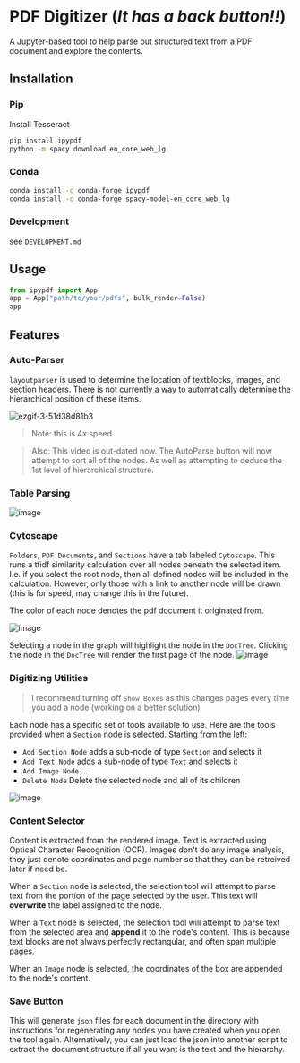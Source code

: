 # PDF Digitizer (_It has a back button!!_)
A Jupyter-based tool to help parse out structured text from a PDF document and explore the contents.

## Installation

### Pip
Install Tesseract
```bash
pip install ipypdf
python -m spacy download en_core_web_lg
```

### Conda
```bash
conda install -c conda-forge ipypdf
conda install -c conda-forge spacy-model-en_core_web_lg
```

### Development
see `DEVELOPMENT.md`

## Usage
```python
from ipypdf import App
app = App("path/to/your/pdfs", bulk_render=False)
app
```

## Features

### Auto-Parser
`layoutparser` is used to determine the location of textblocks, images, and section headers. There is not currently a way to automatically determine the hierarchical position of these items.

![ezgif-3-51d38d81b3](https://user-images.githubusercontent.com/48299585/146793946-6af29c6d-d83c-4437-ac62-b56d2f787da8.gif)

> Note: this is 4x speed

> Also: This video is out-dated now. The AutoParse button will now attempt to sort all of the nodes. As well as attempting to deduce the 1st level of hierarchical structure.

### Table Parsing
![image](https://user-images.githubusercontent.com/48299585/150610905-566d6e33-b2ac-4eed-b4c5-463f1d9e35f2.png)


### Cytoscape
`Folders`, `PDF Documents`, and `Sections` have a tab labeled `Cytoscape`. This runs a tfidf similarity calculation over all nodes beneath the selected item. I.e. if you select the root node, then all defined nodes will be included in the calculation. However, only those with a link to another node will be drawn (this is for speed, may change this in the future).

The color of each node denotes the pdf document it originated from.

![image](https://user-images.githubusercontent.com/48299585/140627461-2685fe18-d918-461c-b678-86ca5f1f6a8e.png)

Selecting a node in the graph will highlight the node in the `DocTree`. Clicking the node in the `DocTree` will render the first page of the node.
![image](https://user-images.githubusercontent.com/48299585/140627583-0afea862-0b85-438c-b8b0-b6361f18d8e3.png)

### Digitizing Utilities
> I recommend turning off `Show Boxes` as this changes pages every time you add a node (working on a better solution)

Each node has a specific set of tools available to use. Here are the tools provided when a `Section` node is selected.
Starting from the left:
 * `Add Section Node` adds a sub-node of type `Section` and selects it
 * `Add Text Node` adds a sub-node of type `Text` and selects it
 * `Add Image Node` ...
 * `Delete Node` Delete the selected node and all of its children

![image](https://user-images.githubusercontent.com/48299585/140627713-2b761376-cf6b-4745-acbf-332ac28c782b.png)

### Content Selector
Content is extracted from the rendered image. Text is extracted using Optical Character Recognition (OCR). Images don't do any image analysis, they just denote coordinates and page number so that they can be retreived later if need be.

When a `Section` node is selected, the selection tool will attempt to parse text from the portion of the page selected by the user. This text will __overwrite__ the label assigned to the node.

When a `Text` node is selected, the selection tool will attempt to parse text from the selected area and __append__ it to the node's content. This is because text blocks are not always perfectly rectangular, and often span multiple pages.

When an `Image` node is selected, the coordinates of the box are appended to the node's content.

### Save Button
This will generate `json` files for each document in the directory with instructions for regenerating any nodes you have created when you open the tool again. Alternatively, you can just load the json into another script to extract the document structure if all you want is the text and the hierarchy.
